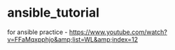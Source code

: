 # ansible_tutorial
for ansible practice - https://www.youtube.com/watch?v=FFaMqxpphjo&amp;list=WL&amp;index=12
